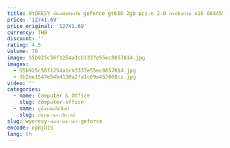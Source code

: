 ```yaml
---
title: WYORESY ต้นฉบับสําหรับ geforce gt630 2gb pci-e 2.0 กราฟิกการ์ด x16 684455   -002 702084   -001 b4j92at การ์ดวิดีโอเกม dvi dp คู่
price: '12741.69'
price_original: '12741.69'
currency: THB
discount: ''
rating: 4.5
volume: 78
image: S5b925c56f1254a1cb3337e55ec8857014.jpg
images:
  - S5b925c56f1254a1cb3337e55ec8857014.jpg
  - Sb2ee1547e54b4130a2fa1c69e453668cz.jpg
video: ''
categories:
  - name: Computer & Office
    slug: computer-office
  - name: อุปกรณ์แล็ปท็อป
    slug: ปกรณ-แล-ปท-อป
slug: wyoresy-นฉบ-บส-าหร-geforce
encode: opBjU1S
lang: th
---
```

  
